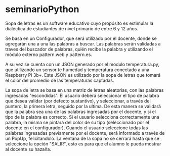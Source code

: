 # seminarioPython
Sopa de letras es un software educativo cuyo propósito es estimular la dialéctica de estudiantes de nivel primario de entre 6 y 12 años. 

Se basa en un Configurador, que será utilizado por el docente, donde se agregarán una a una las palabras a buscar. 
Las palabras serán validadas a traves del buscador de palabras, quién recibe la palabra y utilizando el módulo externo pattern.web y pattern.es.

A su vez se cuenta con un JSON generado por el modulo temperatura.py, que utilizando un sensor te humedad y temperatura conectado a una Raspberry Pi 3b+. Este JSON es utilizado por la sopa de letras que tomará el color del promedio de las temperaturas captadas.

La sopa de letra se basa en una matriz de letras aleatorias, con las palabras ingresadas "escondidas". El usuario deberá seleccionar el tipo de palabra que desea validar (por defecto sustantivo), y seleccionar, a través del puntero, la primera letra, seguido por la ultima. De esta manera se validará que la palabra sea una de las palabras ingresadas por el docente, y si el tipo de la palabra es correcto. Si el usuario selecciona correctamente una palabra, la misma se pintará del color de su tipo (seleccionado por el docente en el configurador). Cuando el usuario seleccione todas las palabras ingresadas previamente por el docente, será informado a través de un PopUp, felicitandolo. La ventana de la sopa no se cerrará hasta que se seleccione la opción "SALIR", esto es para que el alumno le pueda mostrar al docente su hazaña.
